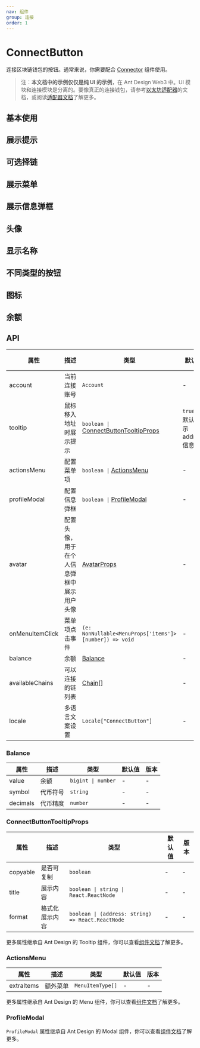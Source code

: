 ```yaml
---
nav: 组件
group: 连接
order: 1
---
```


# ConnectButton

连接区块链钱包的按钮。通常来说，你需要配合 [Connector](../connector/index.zh-CN.md) 组件使用。

> 注：**本文档中的示例仅仅是纯 UI 的示例**，在 Ant Design Web3 中。UI 模块和连接模块是分离的。要像真正的连接钱包，请参考[以太坊适配器](../wagmi/index.zh-CN.md)的文档，或阅读[适配器文档](../../../../docs/guide/adapter.zh-CN.md)了解更多。

## 基本使用

<code src="./demos/basic.tsx"></code>

## 展示提示

<code src="./demos/tooltip.tsx"></code>

## 可选择链

<code src="./demos/chains.tsx"></code>

## 展示菜单

<code src="./demos/menu.tsx"></code>

## 展示信息弹框

<code src="./demos/profileModal.tsx"></code>

## 头像

<code src="./demos/avatar.tsx"></code>

## 显示名称

<code src="./demos/name.tsx"></code>

## 不同类型的按钮

<code src="./demos/type.tsx"></code>

## 图标

<code src="./demos/icon.tsx"></code>

## 余额

<code src="./demos/balance.tsx"></code>

## API

| 属性 | 描述 | 类型 | 默认值 | 版本 |
| --- | --- | --- | --- | --- |
| account | 当前连接账号 | `Account` | - | - |
| tooltip | 鼠标移入地址时展示提示 | `boolean \|` [ConnectButtonTooltipProps](#connectbuttontooltipprops) | `true`，默认显示 address 信息 | - |
| actionsMenu | 配置菜单项 | `boolean \|` [ActionsMenu](#actionsmenu) | - | - |
| profileModal | 配置信息弹框 | `boolean \|` [ProfileModal](#profilemodal) | - | - |
| avatar | 配置头像，用于在个人信息弹框中展示用户头像 | [AvatarProps](https://ant.design/components/avatar-cn#api) | - | - |
| onMenuItemClick | 菜单项点击事件 | `(e: NonNullable<MenuProps['items']>[number]) => void` | - | - |
| balance | 余额 | [Balance](#balance) | - | - |
| availableChains | 可以连接的链列表 | [Chain](../types/index.zh-CN.md#chain)\[] | - | - |
| locale | 多语言文案设置 | `Locale["ConnectButton"]` | - | - |

### Balance

| 属性     | 描述     | 类型               | 默认值 | 版本 |
| -------- | -------- | ------------------ | ------ | ---- |
| value    | 余额     | `bigint \| number` | -      | -    |
| symbol   | 代币符号 | `string`           | -      | -    |
| decimals | 代币精度 | `number`           | -      | -    |

### ConnectButtonTooltipProps

| 属性     | 描述           | 类型                                              | 默认值 | 版本 |
| -------- | -------------- | ------------------------------------------------- | ------ | ---- |
| copyable | 是否可复制     | `boolean`                                         | -      | -    |
| title    | 展示内容       | `boolean \| string \| React.ReactNode`            | -      | -    |
| format   | 格式化展示内容 | `boolean \| (address: string) => React.ReactNode` | -      | -    |

更多属性继承自 Ant Design 的 Tooltip 组件，你可以查看[组件文档](https://ant.design/components/tooltip-cn#api)了解更多。

### ActionsMenu

| 属性       | 描述     | 类型             | 默认值 | 版本 |
| ---------- | -------- | ---------------- | ------ | ---- |
| extraItems | 额外菜单 | `MenuItemType[]` | -      | -    |

更多属性继承自 Ant Design 的 Menu 组件，你可以查看[组件文档](https://ant.design/components/menu-cn#api)了解更多。

### ProfileModal

`ProfileModal` 属性继承自 Ant Design 的 Modal 组件，你可以查看[组件文档](https://ant.design/components/modal-cn#api)了解更多。
